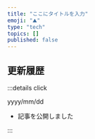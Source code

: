 ```yaml
---
title: "ここにタイトルを入力"
emoji: "⛰️"
type: "tech"
topics: []
published: false
---
```


## 更新履歴

:::details click

yyyy/mm/dd
- 記事を公開しました

:::
